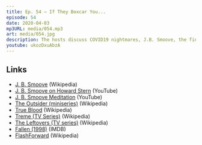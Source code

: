 ```yaml
---
title: Ep. 54 – If They Boxcar You...
episode: 54
date: 2020-04-03
mp3URL: media/054.mp3
art: media/054.jpg
description: The hosts discuss COVID19 nightmares, J.B. Smoove, the finale of The Outsider, the TV show True Blood, The Leftovers, and the fantastic 1998 Denzel Washington film, Fallen.
youtube: ukozDxuAbzA
---
```


## Links

- [J. B. Smoove](https://en.wikipedia.org/wiki/J._B._Smoove) (Wikipedia)
- [J. B. Smoove on Howard Stern](https://www.youtube.com/watch?v=JDTIP_7XvFs) (YouTube)
- [J. B. Smoove Meditation](https://www.youtube.com/watch?v=kEoRjS70Vs8) (YouTube)
- [The Outsider (miniseries)](<https://en.wikipedia.org/wiki/The_Outsider_(miniseries)>) (Wikipedia)
- [True Blood](https://en.wikipedia.org/wiki/True_Blood) (Wikipedia)
- [Treme (TV Series)](<https://en.wikipedia.org/wiki/Treme_(TV_series)>) (Wikipedia)
- [The Leftovers (TV series)](<https://en.wikipedia.org/wiki/The_Leftovers_(TV_series)>) (Wikipedia)
- [Fallen (1998)](https://www.imdb.com/title/tt0119099/) (IMDB)
- [FlashForward](https://en.wikipedia.org/wiki/FlashForward) (Wikipedia)
